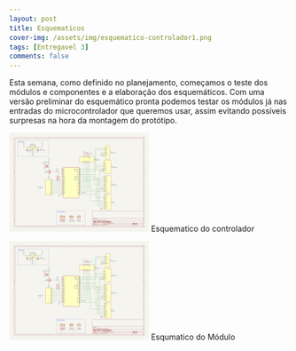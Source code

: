 ```yaml
---
layout: post
title: Esquematicos
cover-img: /assets/img/esquematico-controlador1.png
tags: [Entregavel 3]
comments: false
---
```



Esta semana, como definido no planejamento, começamos o teste dos módulos e componentes e a elaboração dos esquemáticos. Com uma versão preliminar
do esquemático pronta podemos testar os módulos já nas entradas do microcontrolador que queremos usar, assim evitando possíveis surpresas na hora
da montagem do protótipo.

<a href="../assets/img/esquematico-controlador1.png"><img class="mx-auto d-block" src="../assets/img/esquematico-controlador1.png" style="width:50%;height:50%;"></a>
Esquematico do controlador

<a href="../assets/img/esquematico-controlador1.png"><img class="mx-auto d-block" src="../assets/img/esquematico-controlador1.png" style="width:50%;height:50%;"></a>
Esqumatico do Módulo